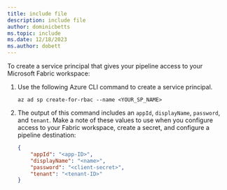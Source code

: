 ```yaml
---
title: include file
description: include file
author: dominicbetts
ms.topic: include
ms.date: 12/18/2023
ms.author: dobett
---
```


To create a service principal that gives your pipeline access to your Microsoft Fabric workspace:

1. Use the following Azure CLI command to create a service principal.

    ```azurecli
    az ad sp create-for-rbac --name <YOUR_SP_NAME> 
    ```

1. The output of this command includes an `appId`, `displayName`, `password`, and `tenant`. Make a note of these values to use when you configure access to your Fabric workspace, create a secret, and configure a pipeline destination:

    ```json
    {
        "appId": "<app-ID>",
        "displayName": "<name>",
        "password": "<client-secret>",
        "tenant": "<tenant-ID>"
    }
    ```
